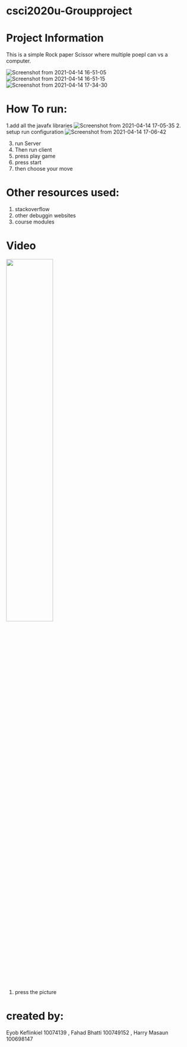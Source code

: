 # csci2020u-Groupproject



# Project Information 
This is a simple Rock paper Scissor where multiple poepl can vs a computer. 

![Screenshot from 2021-04-14 16-51-05](https://user-images.githubusercontent.com/55511484/114777443-b3359380-9d41-11eb-814c-1379082bae90.png)
![Screenshot from 2021-04-14 16-51-15](https://user-images.githubusercontent.com/55511484/114777456-b4ff5700-9d41-11eb-90b6-2641e7e430bd.png)
![Screenshot from 2021-04-14 17-34-30](https://user-images.githubusercontent.com/55511484/114782248-bd5a9080-9d47-11eb-8bcf-2c395b9f4623.png)



# How To run:
1.add all the javafx libraries 
![Screenshot from 2021-04-14 17-05-35](https://user-images.githubusercontent.com/55511484/114779119-b3369300-9d43-11eb-8258-b6699a899663.png)
2. setup run configuration
![Screenshot from 2021-04-14 17-06-42](https://user-images.githubusercontent.com/55511484/114779225-d6614280-9d43-11eb-9c28-15a8e885507c.png)

3. run Server
4. Then run client
5. press play game 
6. press start
7. then choose your move 

# Other resources used:
1. stackoverflow
2. other debuggin websites 
3. course modules 

# Video
[<img src="https://img.youtube.com/vi/Dysa64vq0jY/maxresdefault.jpg" width="50%">](https://youtu.be/Dysa64vq0jY)
1. press the picture

# created by:
Eyob Keflinkiel 10074139 , Fahad Bhatti 100749152 , Harry Masaun 100698147
